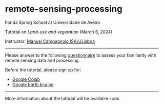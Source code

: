 # remote-sensing-processing

Fonda Spring School at Universidade de Aveiro 

Tutorial on *Land-use and vegetation* (March 6, 2024)

Instructor: [Manuel Campagnolo ISA/ULisboa](https://www.cienciavitae.pt//en/7F18-3B3C-06BB)

---

Please answer to the following [questionnaire](https://docs.google.com/forms/d/e/1FAIpQLSfg-rdXgLgX6V4vZBF4SmMhzRBe7LSrYnyreAGjtIijV1RAJA/viewform?usp=sf_link) to assess your familiarity with remote sensing data and processing.

Before the tutorial, please sign up for:
  - [Google Colab](https://colab.research.google.com/)
  - [Google Earth Engine](https://code.earthengine.google.com/)

---

More information about the tutorial will be available soon.
